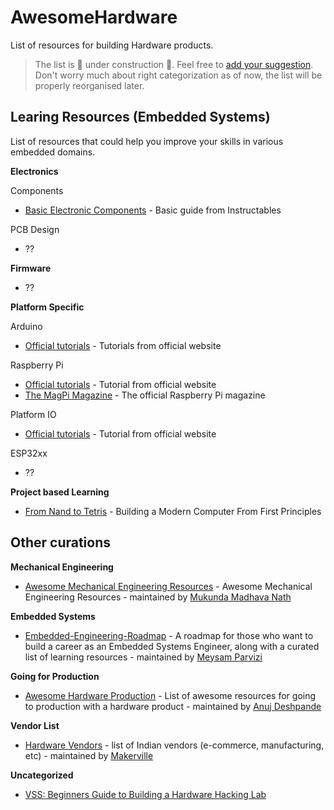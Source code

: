 # AwesomeHardware
List of resources for building Hardware products.

> The list is 🚧 under construction 🚧. Feel free to [add your suggestion](https://github.com/hardwaremafia/AwesomeHardware/edit/master/README.md). Don't worry much about right categorization as of now, the list will be properly reorganised later.

## Learing Resources (Embedded Systems)
List of resources that could help you improve your skills in various embedded domains.

**Electronics**

Components
- [Basic Electronic Components](https://www.instructables.com/Basic-Electronic-components/) - Basic guide from Instructables

PCB Design
- ??

**Firmware**
- ??

**Platform Specific**

Arduino
- [Official tutorials](https://docs.arduino.cc/tutorials/) - Tutorials from official website

Raspberry Pi
- [Official tutorials](https://www.raspberrypi.com/tutorials/) - Tutorial from official website
- [The MagPi Magazine](https://magpi.raspberrypi.com/) - The official Raspberry Pi magazine

Platform IO
- [Official tutorials](https://docs.platformio.org/en/latest/tutorials/index.html) - Tutorial from official website


ESP32xx
- ??

**Project based Learning**
- [From Nand to Tetris](https://www.nand2tetris.org/course) - Building a Modern Computer From First Principles

## Other curations

**Mechanical Engineering**
- [Awesome Mechanical Engineering Resources](https://github.com/m2n037/awesome-mecheng) - Awesome Mechanical Engineering Resources - maintained by [Mukunda Madhava Nath](https://github.com/m2n037/)

**Embedded Systems**
- [Embedded-Engineering-Roadmap](https://github.com/m3y54m/Embedded-Engineering-Roadmap) - A roadmap for those who want to build a career as an Embedded Systems Engineer, along with a curated list of learning resources - maintained by [Meysam Parvizi](https://github.com/m3y54m)

**Going for Production**
- [Awesome Hardware Production](https://github.com/anujdeshpande/awesome-hardware-production) - List of awesome resources for going to production with a hardware product - maintained by [Anuj Deshpande
](https://github.com/anujdeshpande)

**Vendor List**
- [Hardware Vendors](https://wiki.makerville.io/docs/Lists/hardware-vendors) - list of Indian vendors (e-commerce, manufacturing, etc) - maintained by [Makerville](https://makerville.io/)

**Uncategorized**
- [VSS: Beginners Guide to Building a Hardware Hacking Lab](https://voidstarsec.com/hw-hacking-lab/vss-lab-guide)
